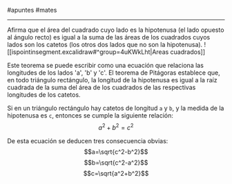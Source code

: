 #apuntes #mates 
___
 Afirma que el área del cuadrado cuyo lado es la hipotenusa (el lado opuesto al ángulo recto) es igual a la suma de las áreas de los cuadrados cuyos lados son los catetos (los otros dos lados que no son la hipotenusa). 
![[ispointinsegment.excalidraw#^group=4uKWkLht|Areas cuadrados]]
 
 Este teorema se puede escribir como una ecuación que relaciona las longitudes de los lados 'a', 'b' y 'c'. El teorema de Pitágoras establece que, en todo triángulo rectángulo, la longitud de la hipotenusa es igual a la raíz cuadrada de la suma del área de los cuadrados de las respectivas longitudes de los catetos.

Si en un triángulo rectángulo hay catetos de longitud `a` y `b`, y la medida de la hipotenusa es `c`, entonces se cumple la siguiente relación:
$$
 a^2+b^2=c^2
 $$
 
 De esta ecuación se deducen tres consecuencia obvias:
 $$a=\sqrt{c^2-b^2}$$
 $$b=\sqrt{c^2-a^2}$$ $$c=\sqrt{a^2+b^2}$$
